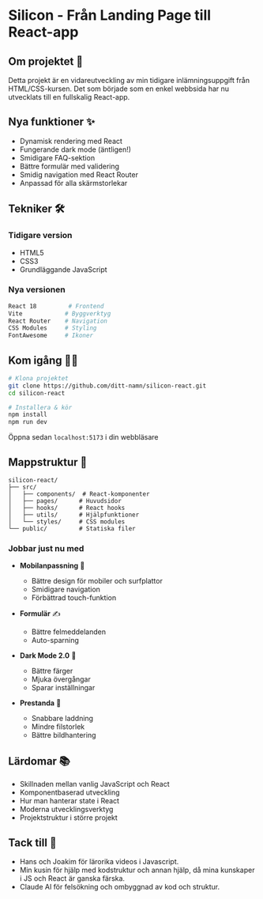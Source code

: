 # Silicon - Från Landing Page till React-app

## Om projektet 🚀

Detta projekt är en vidareutveckling av min tidigare inlämningsuppgift från HTML/CSS-kursen. Det som började som en enkel webbsida har nu utvecklats till en fullskalig React-app.

## Nya funktioner ✨

- Dynamisk rendering med React
- Fungerande dark mode (äntligen!)
- Smidigare FAQ-sektion
- Bättre formulär med validering
- Smidig navigation med React Router
- Anpassad för alla skärmstorlekar

## Tekniker 🛠️

### Tidigare version
- HTML5
- CSS3
- Grundläggande JavaScript

### Nya versionen
```bash
React 18         # Frontend
Vite            # Byggverktyg
React Router    # Navigation
CSS Modules     # Styling
FontAwesome     # Ikoner
```

## Kom igång 🏃‍♂️

```bash
# Klona projektet
git clone https://github.com/ditt-namn/silicon-react.git
cd silicon-react

# Installera & kör
npm install
npm run dev
```

Öppna sedan `localhost:5173` i din webbläsare

## Mappstruktur 📁

```
silicon-react/
├── src/
│   ├── components/  # React-komponenter
│   ├── pages/      # Huvudsidor
│   ├── hooks/      # React hooks
│   ├── utils/      # Hjälpfunktioner
│   └── styles/     # CSS modules
└── public/         # Statiska filer
```


### Jobbar just nu med

- **Mobilanpassning** 📱
  - Bättre design för mobiler och surfplattor
  - Smidigare navigation
  - Förbättrad touch-funktion

- **Formulär** ✍️
  - Bättre felmeddelanden
  - Auto-sparning

- **Dark Mode 2.0** 🌙
  - Bättre färger
  - Mjuka övergångar
  - Sparar inställningar

- **Prestanda** 🚄
  - Snabbare laddning
  - Mindre filstorlek
  - Bättre bildhantering

## Lärdomar 📚

- Skillnaden mellan vanlig JavaScript och React
- Komponentbaserad utveckling
- Hur man hanterar state i React
- Moderna utvecklingsverktyg
- Projektstruktur i större projekt

## Tack till 🙏

- Hans och Joakim för lärorika videos i Javascript.
- Min kusin för hjälp med kodstruktur och annan hjälp, då mina kunskaper i JS och React är ganska färska.
- Claude AI för felsökning och ombyggnad av kod och struktur.

